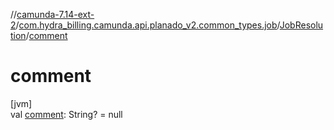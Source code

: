 //[camunda-7.14-ext-2](../../../index.md)/[com.hydra_billing.camunda.api.planado_v2.common_types.job](../index.md)/[JobResolution](index.md)/[comment](comment.md)

# comment

[jvm]\
val [comment](comment.md): String? = null

